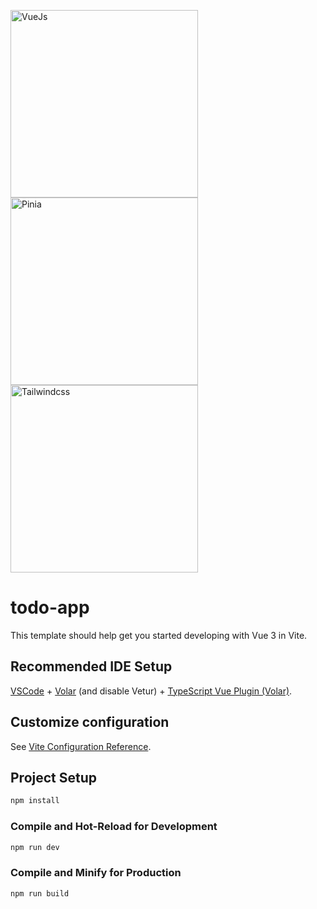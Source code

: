 <a href="https://vuejs.org" target="_blank"><img src="https://upload.wikimedia.org/wikipedia/commons/9/95/Vue.js_Logo_2.svg" width="300" height="300" alt="VueJs" /></a>
<a href="https://pinia.vuejs.org/" target="_blank"><img src="https://pinia.vuejs.org/logo.svg" width="300" height="300" alt="Pinia" /></a>
<a href="https://tailwindcss.com/" target="_blank"><img src="https://encrypted-tbn0.gstatic.com/images?q=tbn:ANd9GcTX9fZzRj7BuQAtuf6RSuqIjWEaai2Vl7sFq2Y6tKq5hA&s" width="300" height="300" alt="Tailwindcss" /></a>

# todo-app

This template should help get you started developing with Vue 3 in Vite.

## Recommended IDE Setup

[VSCode](https://code.visualstudio.com/) + [Volar](https://marketplace.visualstudio.com/items?itemName=Vue.volar) (and disable Vetur) + [TypeScript Vue Plugin (Volar)](https://marketplace.visualstudio.com/items?itemName=Vue.vscode-typescript-vue-plugin).

## Customize configuration

See [Vite Configuration Reference](https://vitejs.dev/config/).

## Project Setup

```sh
npm install
```

### Compile and Hot-Reload for Development

```sh
npm run dev
```

### Compile and Minify for Production

```sh
npm run build
```
